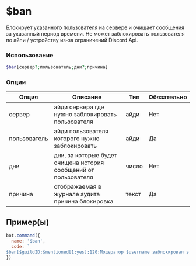 # $ban
Блокирует указанного пользователя на сервере и очищает сообщения за указанный период времени. Не может заблокировать пользователя по айпи / устройству из-за ограничений Discord Api.
### Использование
```php
$ban[сервер?;пользователь;дни?;причина]
```

### Опции

| Опция | Описание | Тип | Обязательно |
|--------|-------------|------|----------|
| сервер | айди сервера где нужно заблокировать пользователя | айди | Нет | 
| пользователь | айди пользователя которого нужно заблокировать | айди | Да | 
| дни | дни, за которые будет очищена история сообщений от пользователя | число | Нет |
| причина | отображаемая в журнале аудита причина блокировка | текст | Да |
## Пример(ы)

```javascript
bot.command({
  name: '$ban',
  code: `
$ban[$guildID;$mentioned[1;yes];120;Модератор $username заблокировал этого пользователя]`
})
```